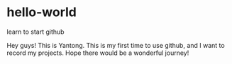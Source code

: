# hello-world
learn to start github

Hey guys! This is Yantong. This is my first time to use github, and I want to record my projects. Hope there would be a wonderful journey!

